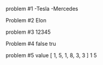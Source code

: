 problem #1
-Tesla
-Mercedes

Problem #2
Elon

problem #3
12345

Problem #4
false
tru

 problem #5
 value
[ 1, 5, 1, 8, 3, 3 ]
1
5